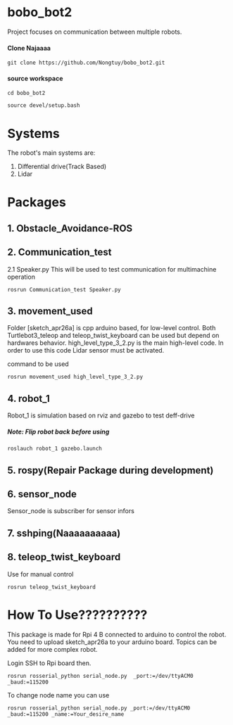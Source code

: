 # bobo_bot2
Project focuses on communication between multiple robots.
#### Clone Najaaaa

```git clone https://github.com/Nongtuy/bobo_bot2.git```

#### source workspace

```cd bobo_bot2```

```source devel/setup.bash```
# Systems
The robot's main systems are:
1. Differential drive(Track Based)
2. Lidar
# Packages
## 1. Obstacle_Avoidance-ROS
## 2. Communication_test
 2.1 Speaker.py This will be used to test communication for multimachine operation
 
```rosrun Communication_test Speaker.py```
## 3. movement_used
Folder [sketch_apr26a] is cpp arduino based, for low-level control. Both Turtlebot3_teleop and teleop_twist_keyboard can be used but   depend on hardwares behavior. high_level_type_3_2.py is the main high-level code. In order to use this code Lidar sensor must be activated.

command to be used
    
```rosrun movement_used high_level_type_3_2.py``` 
## 4. robot_1
Robot_1 is simulation based on rviz and gazebo to test deff-drive
##### Note: Flip robot back before using
```roslauch robot_1 gazebo.launch```
## 5. rospy(Repair Package during development)

## 6. sensor_node
Sensor_node is subscriber for sensor infors
## 7. sshping(Naaaaaaaaaa)
## 8. teleop_twist_keyboard
Use for manual control

 ```rosrun teleop_twist_keyboard```
 # How To Use??????????
This package is made for Rpi 4 B connected to arduino to control the robot. You need to upload sketch_apr26a to your arduino board. Topics can be added for more complex robot. 

Login SSH to Rpi board then.

  ```rosrun rosserial_python serial_node.py  _port:=/dev/ttyACM0 _baud:=115200```

  To change node name you can use

```rosrun rosserial_python serial_node.py _port:=/dev/ttyACM0 _baud:=115200 _name:=Your_desire_name```
  
